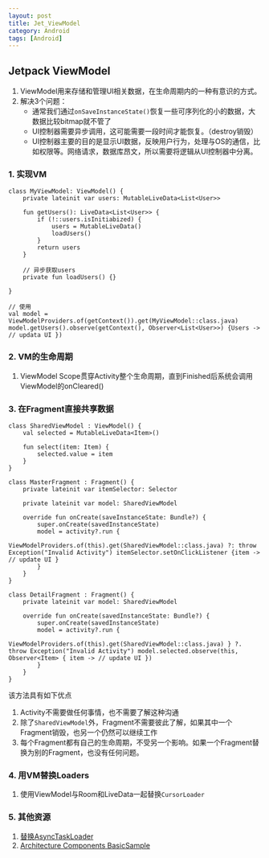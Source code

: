 ```yaml
---
layout: post
title: Jet_ViewModel
category: Android
tags: [Android]
---
```


## Jetpack ViewModel

1. ViewModel用来存储和管理UI相关数据，在生命周期内的一种有意识的方式。
2. 解决3个问题：
	* 通常我们通过`onSaveInstanceState()`恢复一些可序列化的小的数据，大数据比较bitmap就不管了
	* UI控制器需要异步调用，这可能需要一段时间才能恢复。（destroy销毁）
	* UI控制器主要的目的是显示UI数据，反映用户行为，处理与OS的通信，比如权限等。网络请求，数据库昂文，所以需要将逻辑从UI控制器中分离。



### 1. 实现VM

```
class MyViewModel: ViewModel() {
	private lateinit var users: MutableLiveData<List<User>>
	
	fun getUsers(): LiveData<List<User>> {
		if (!::users.isInitiabized) {
			users = MutableLiveData()
			loadUsers()
		}
		return users
	}
	
	// 异步获取users
	private fun loadUsers() {}

}

// 使用
val model = ViewModelProviders.of(getContext()).get(MyViewModel::class.java)
model.getUsers().observe(getContext(), Observer<List<User>>) {Users -> // updata UI })
```

### 2. VM的生命周期
1. ViewModel Scope贯穿Activity整个生命周期，直到Finished后系统会调用ViewModel的onCleared()


### 3. 在Fragment直接共享数据

```
class SharedViewModel : ViewModel() {
	val selected = MutableLiveData<Item>()
	
	fun select(item: Item) {
		selected.value = item
	}
}

class MasterFragment : Fragment() {
	private lateinit var itemSelector: Selector
	
	private lateinit var model: SharedViewModel
	
	override fun onCreate(saveInstanceState: Bundle?) {
		super.onCreate(savedInstanceState)
		model = activity?.run {
			ViewModelProviders.of(this).get(SharedViewModel::class.java) ?: throw Exception("Invalid Activity") itemSelector.setOnClickListener {item -> // update UI }
		}
	}
}

class DetailFragment : Fragment() {
	private lateinit var model: SharedViewModel
	
	override fun onCreate(savedInstanceState: Bundle?) {
		super.onCreate(savedInstanceState)
		model = activity?.run {
			ViewModelProviders.of(this).get(SharedViewModel::class.java) } ?. throw Exception("Invalid Activity") model.selected.observe(this, Observer<Item> { item -> // update UI })
		}
	}
}

```

该方法具有如下优点

1. Activity不需要做任何事情，也不需要了解这种沟通
2. 除了`SharedViewModel`外，Fragment不需要彼此了解，如果其中一个Fragment销毁，也另一个仍然可以继续工作
3. 每个Fragment都有自己的生命周期，不受另一个影响。如果一个Fragment替换为别的Fragment，也没有任何问题。



### 4. 用VM替换Loaders
1. 使用ViewModel与Room和LiveData一起替换`CursorLoader`

### 5. 其他资源
1. [替换AsyncTaskLoader](https://medium.com/androiddevelopers/lifecycle-aware-data-loading-with-android-architecture-components-f95484159de4)
2. [Architecture Components BasicSample](https://github.com/googlesamples/android-architecture-components/tree/master/BasicSample)

























